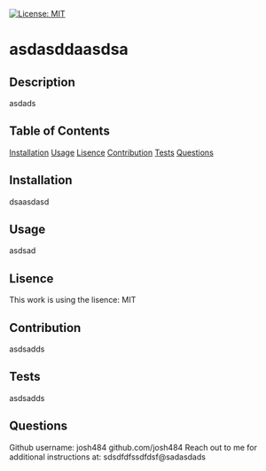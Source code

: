 
[![License: MIT](https://img.shields.io/badge/License-MIT-yellow.svg)](https://opensource.org/licenses/MIT)
# asdasddaasdsa
## Description
asdads
## Table of Contents
[Installation](#installation)
[Usage](#usage)
[Lisence](#lisence)
[Contribution](#contribution)
[Tests](#tests)
[Questions](#questions)
## Installation
dsaasdasd
## Usage
asdsad
## Lisence
This work is using the lisence: MIT
## Contribution
asdsadds
## Tests
asdsadds
## Questions
Github username: josh484
github.com/josh484
Reach out to me for additional instructions at: sdsdfdfssdfdsf@sadasdads
